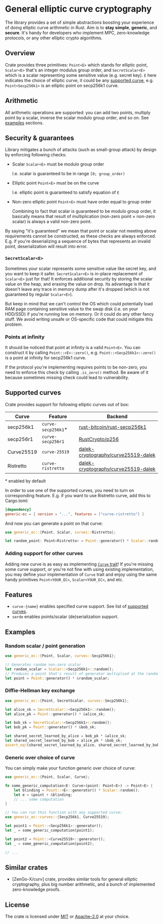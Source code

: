 # General elliptic curve cryptography

The library provides a set of simple abstractions boosting your experience of doing elliptic curve arithmetic
in Rust. Aim is to **stay simple**, **generic**, and **secure**. It's handy for developers who implement MPC,
zero-knowledge protocols, or any other elliptic crypto algorithms. 

## Overview

Crate provides three primitives: `Point<E>` which stands for elliptic point, `Scalar<E>` that's an integer modulus 
group order, and `SecretScalar<E>` which is a scalar representing some sensitive value (e.g. secret key). `E` here
indicates the choice of elliptic curve, it could be any [supported curve][supported curves], e.g. `Point<Secp256k1>` is 
an elliptic point on secp256k1 curve.

## Arithmetic

All arithmetic operations are supported: you can add two points, multiply point by a scalar, inverse the scalar 
modulo group order, and so on. See [examples] sections.

## Security & guarantees

Library mitigates a bunch of attacks (such as small-group attack) by design by enforcing following checks:
* Scalar `Scalar<E>` must be modulo group order

  I.e. scalar is guaranteed to be in range `[0; group_order)`
* Elliptic point `Point<E>` must be on the curve

  I.e. elliptic point is guaranteed to satisfy equation of `E`
* Non-zero elliptic point `Point<E>` must have order equal to group order

  Combining to fact that scalar is guaranteed to be modulo group order, it basically means that result of
  multiplication (non-zero point × non-zero scalar) is always a valid non-zero point.

By saying "it's guaranteed" we mean that point or scalar not meeting above requirements cannot be constructed, 
as these checks are always enforced. E.g. if you're deserializing a sequence of bytes that represents an invalid 
point, deserialization will result into error.

### `SecretScalar<E>`

Sometimes your scalar represents some sensitive value like secret key, and you want to keep it safer.
`SecretScalar<E>` is in-place replacement of `Scalar<E>` just for that! It enforces additional security
by storing the scalar value on the heap, and erasing the value on drop. Its advantage is that it doesn't
leave any trace in memory dump after it's dropped (which is not guaranteed by regular `Scalar<E>`). 

But keep in mind that we can't control the OS which could potentially load RAM page containing sensitive value 
to the swap disk (i.e. on your HDD/SSD) if you're running low on memory. Or it could do any other fancy stuff.
We avoid writing unsafe or OS-specific code that could mitigate this problem.

### Points at infinity

It should be noticed that point at infinity is a valid `Point<E>`. You can construct it by calling `Point::<E>::zero()`,
e.g. `Point::<Secp256k1>::zero()` is a point at infinity for secp256k1 curve.

If the protocol you're implementing requires points to be non-zero, you need to enforce this check by calling
`.is_zero()` method. Be aware of it because sometimes missing check could lead to vulnerability.

## Supported curves

Crate provides support for following elliptic curves out of box:

| Curve      | Feature            | Backend                               |
|------------|--------------------|---------------------------------------|
| secp256k1  | `curve-secp256k1`* | [rust-bitcoin/rust-secp256k1]         |
| secp256r1  | `curve-secp256r1`  | [RustCrypto/p256]                     |
| Curve25519 | `curve-25519`      | [dalek-cryptography/curve25519-dalek] |
| Ristretto  | `curve-ristretto`  | [dalek-cryptography/curve25519-dalek] |
\* enabled by default


[rust-bitcoin/rust-secp256k1]: https://github.com/rust-bitcoin/rust-secp256k1/
[RustCrypto/p256]: https://github.com/RustCrypto/elliptic-curves/tree/master/p256
[dalek-cryptography/curve25519-dalek]: https://github.com/dalek-cryptography/curve25519-dalek

In order to use one of the supported curves, you need to turn on corresponding feature. E.g. if you want
to use Ristretto curve, add this to Cargo.toml:

```toml
[dependency]
generic-ec = { version = "...", features = ["curve-ristretto"] }
```

And now you can generate a point on that curve:

```rust
use generic_ec::{Point, Scalar, curves::Ristretto};

let random_point: Point<Ristretto> = Point::generator() * Scalar::random();
```

### Adding support for other curves

Adding new curve is as easy as implementing [`Curve` trait]! If you're missing some curve support, or you're
not fine with using existing implementation, you may define your implementation of `Curve` trait and enjoy 
using the same handy primitives `Point<YOUR_EC>`, `Scalar<YOUR_EC>`, and etc.

## Features

* `curve-{name}` enables specified curve support. See list of [supported curves].
* `serde` enables points/scalar (de)serialization support.

## Examples

### Random scalar / point generation

```rust
use generic_ec::{Point, Scalar, curves::Secp256k1};

// Generates random non-zero scalar
let random_scalar = Scalar::<Secp256k1>::random();
// Produces a point that's result of generator multiplied at the random scalar
let point = Point::generator() * &random_scalar;
```

### Diffie-Hellman key exchange

```rust
use generic_ec::{Point, SecretScalar, curves::Secp256k1};

let alice_sk = SecretScalar::<Secp256k1>::random();
let alice_pk = Point::generator() * &alice_sk;

let bob_sk = SecretScalar::<Secp256k1>::random();
let bob_pk = Point::generator() * &bob_sk;

let shared_secret_learned_by_alice = bob_pk * &alice_sk;
let shared_secret_learned_by_bob = alice_pk * &bob_sk;
assert_eq!(shared_secret_learned_by_alice, shared_secret_learned_by_bob);
```

### Generic over choice of curve

You can simply make your function generic over choice of curve:

```rust
use generic_ec::{Point, Scalar, Curve};

fn some_generic_computation<E: Curve>(point: Point<E>) -> Point<E> {
    let blinding = Point::<E>::generator() * Scalar::random();
    let e = &point + &blinding;
    // ... some computation
}

// You can run this function with any supported curve:
use generic_ec::curves::{Secp256k1, Curve25519};

let point1 = Point::<Secp256k1>::generator();
let _ = some_generic_computation(point1);

let point2 = Point::<Curve25519>::generator();
let _ = some_generic_computation(point2);

// ...
```

[examples]: 123
[supported curves]: 123
[`Curve` trait]: 123

## Similar crates

* [ZenGo-X/curv] crate, provides similar tools for general elliptic cryptography, plus big number arithmetic, and a bunch 
  of implemented zero-knowledge proofs.

## License 

The crate is licensed under [MIT](./LICENSE-MIT) or [Apache-2.0](./LICENSE-APACHE) at your choice.
